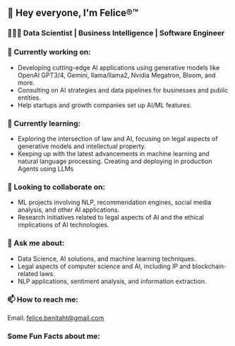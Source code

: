 ## 👋 Hey everyone, I'm Felice®™
### 👩🏻‍💻 Data Scientist | Business Intelligence | Software Engineer

### 🔭 Currently working on:
- Developing cutting-edge AI applications using generative models like OpenAI GPT3/4, Gemini, llama/llama2, Nvidia Megatron, Bloom, and more.
- Consulting on AI strategies and data pipelines for businesses and public entities.
- Help startups and growth companies set up AI/ML features.
  
### 🌱 Currently learning:
- Exploring the intersection of law and AI, focusing on legal aspects of generative models and intellectual property.
- Keeping up with the latest advancements in machine learning and natural language processing. Creating and deploying in production Agents using LLMs

### 👯 Looking to collaborate on:
- ML projects involving NLP, recommendation engines, social media analysis, and other AI applications.
- Research initiatives related to legal aspects of AI and the ethical implications of AI technologies.

###  💬 Ask me about:
- Data Science, AI solutions, and machine learning techniques.
- Legal aspects of computer science and AI, including IP and blockchain-related laws.
- NLP applications, sentiment analysis, and information extraction.

### 📫 How to reach me:
Email: felice.benitaht@gmail.com

### Some Fun Facts about me:

